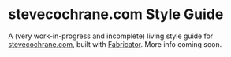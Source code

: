 # stevecochrane.com Style Guide
A (very work-in-progress and incomplete) living style guide for [stevecochrane.com](https://stevecochrane.com), built
with [Fabricator](http://fbrctr.github.io). More info coming soon.
